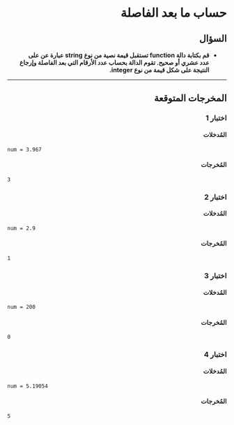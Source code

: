 # <div dir="rtl">حساب ما بعد الفاصلة</div>

## <div dir="rtl">السؤال</div>

<ul dir="rtl">
<li>
<b>
قم بكتابة دالة function تستقبل قيمة نصية من نوع string عبارة عن على عدد عشري أو صحيح. تقوم الدالة بحساب عدد الأرقام التي بعد الفاصلة وإرجاع النتيجة على شكل قيمة من نوع integer.
</b>
</li>
</ul>

---

## <div dir="rtl">المخرجات المتوقعة</div>

### <div dir="rtl">اختبار 1</div>

#### <div dir="rtl">المُدخلات</div>

```text
num = 3.967
```

#### <div dir="rtl">المُخرجات</div>

```text
3
```

### <div dir="rtl">اختبار 2</div>

#### <div dir="rtl">المُدخلات</div>

```text
num = 2.9
```

#### <div dir="rtl">المُخرجات</div>

```text
1
```

### <div dir="rtl">اختبار 3</div>

#### <div dir="rtl">المُدخلات</div>

```text
num = 200
```

#### <div dir="rtl">المُخرجات</div>

```text
0
```

### <div dir="rtl">اختبار 4</div>

#### <div dir="rtl">المُدخلات</div>

```text
num = 5.19054
```

#### <div dir="rtl">المُخرجات</div>

```text
5
```